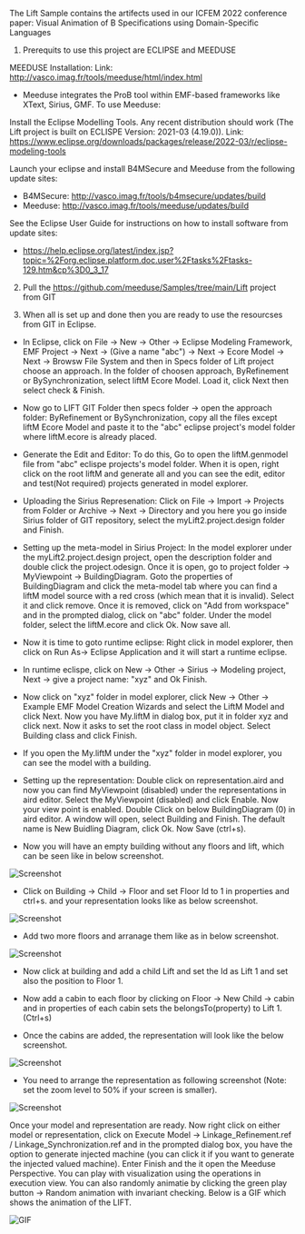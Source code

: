 The Lift Sample contains the artifects used in our ICFEM 2022 conference paper: Visual Animation of B Specifications using Domain-Specific Languages

1. Prerequits to use this project are ECLIPSE and MEEDUSE

MEEDUSE Installation: Link: http://vasco.imag.fr/tools/meeduse/html/index.html

- Meeduse integrates the ProB tool within EMF-based frameworks like XText, Sirius, GMF. To use Meeduse:

Install the Eclipse Modelling Tools. Any recent distribution should work (The Lift project is built on ECLISPE Version: 2021-03 (4.19.0)). Link: https://www.eclipse.org/downloads/packages/release/2022-03/r/eclipse-modeling-tools


Launch your eclipse and install B4MSecure and Meeduse from the following update sites:
- B4MSecure: http://vasco.imag.fr/tools/b4msecure/updates/build
- Meeduse: http://vasco.imag.fr/tools/meeduse/updates/build

See the Eclipse User Guide for instructions on how to install software from update sites:
- https://help.eclipse.org/latest/index.jsp?topic=%2Forg.eclipse.platform.doc.user%2Ftasks%2Ftasks-129.htm&cp%3D0_3_17

2. Pull the https://github.com/meeduse/Samples/tree/main/Lift project from GIT

3. When all is set up and done then you are ready to use the resourcses from GIT in Eclipse.

- In Eclipse, click on File -> New -> Other -> Eclipse Modeling Framework, EMF Project -> Next -> (Give a name "abc") -> Next -> Ecore Model -> Next -> Browsw File System and then in Specs folder of Lift project choose an approach. In the folder of choosen approach, ByRefinement or BySynchronization, select liftM Ecore Model. Load it, click Next then select check & Finish.

- Now go to LIFT GIT Folder then specs folder -> open the approach folder: ByRefinement or BySynchronization, copy all the files except liftM Ecore Model and paste it to the "abc" eclipse project's model folder where liftM.ecore is already placed. 

- Generate the Edit and Editor: To do this, Go to  open the liftM.genmodel file from "abc" eclispe projects's model folder. When it is open, right click on the root liftM and generate all and you can see the edit, editor and test(Not required) projects generated in model explorer. 

- Uploading the Sirius Represenation: Click on File -> Import -> Projects from Folder or Archive -> Next -> Directory and you here you go inside Sirius folder of GIT repository, select the myLift2.project.design folder and Finish. 

- Setting up the meta-model in Sirius Project: In the model explorer under the myLift2.project.design project, open the description folder and double click the project.odesign. Once it is open, go to project folder -> MyViewpoint -> BuildingDiagram. Goto the properties of BuildingDiagram and click the meta-model tab where you can find a liftM model source with a red cross (which mean  that it is invalid). Select it and click remove. Once it is removed, click on "Add from workspace" and in the prompted dialog, click on "abc" folder. Under the model folder, select the liftM.ecore and click Ok. Now save all. 

- Now it is time to goto runtime eclipse: Right click in model explorer, then click on Run As-> Eclipse Application and it will start a runtime eclipse. 

- In runtime eclispe, click on New -> Other -> Sirius -> Modeling project, Next -> give a project name: "xyz" and Ok Finish. 

- Now click on "xyz" folder in model explorer, click New -> Other -> Example EMF Model Creation Wizards and select the LiftM Model and click Next.  Now you have My.liftM in dialog box, put it in folder xyz and click next. Now it asks to set the root class in model object. Select Building class and click Finish. 

- If you open the My.liftM under the "xyz" folder in model explorer, you can see the model with a building. 

- Setting up the representation: Double click on representation.aird and now you can find MyViewpoint (disabled) under the representations in aird editor. Select the MyViewpoint (disabled) and click Enable. Now your view point is enabled. Double Click on below BuildingDiagram (0) in aird editor. A window will open, select Building and Finish. The default name is New Buidling Diagram, click Ok. Now Save (ctrl+s).

- Now you will have an empty building without any floors and lift, which can be seen like in below screenshot.

![Screenshot](./Images/screenShot1.png)

- Click on Building -> Child -> Floor and set Floor Id to 1 in properties and ctrl+s. and your representation looks like as below screenshot.

![Screenshot](./Images/screenShot2.png)

- Add two more floors and arranage them like as in below screenshot. 

![Screenshot](./Images/screenShot3.png)

- Now click at building and add a child Lift and set the Id as Lift 1  and set also the position to Floor 1. 

- Now add a cabin to each floor by clicking on Floor -> New Child -> cabin and in properties of each cabin sets the belongsTo(property) to Lift 1. (Ctrl+s)

- Once the cabins are added, the representation will look like the below screenshot.

![Screenshot](./Images/screenShot5.png)

- You need to arrange the representation as following screenshot (Note: set the zoom level to 50% if your screen is smaller).

![Screenshot](./Images/screenShot6.png)

Once your model and representation are ready. Now right click on either model or representation, click on Execute Model -> Linkage_Refinement.ref / Linkage_Synchronization.ref and in the prompted dialog box, you have the option to generate injected machine (you can click it if you want to generate the injected valued machine). Enter Finish and the it open the Meeduse Perspective. You can play with visualization using the operations in execution view. You can also randomly animatie by clicking the green play button -> Random animation with invariant checking. Below is a GIF which shows the animation of the LIFT. 

![GIF](./Images/GIF.gif)
